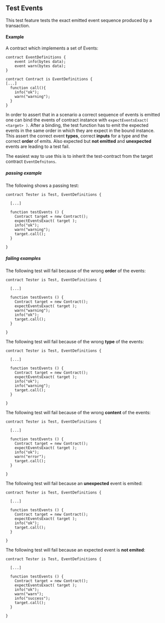 ## Test Events

This test feature tests the exact emitted event sequence produced by a transaction.



#### Example
A contract which implements a set of Events:
```
contract EventDefinitions {
    event info(bytes data);
    event warn(bytes data);
}

contract Contract is EventDefinitions {
[...]
  function call(){
    info("ok");
    warn("warning");
  }
}
```

In order to assert that in a scenario a correct sequence of events is emitted
one can bind the events of contract instance with `expectEventsExact( <target> )`.
After a binding, the test function has to emit the expected events in the same
order in which they are expect in the bound instance.
This assert the correct event **types**, correct **inputs** for a type and the 
correct **order** of emits. Also expected but **not emitted** and **unexpected** 
events are leading to a test fail.

The easiest way to use this is to inherit the test-contract from the target 
contract `EventDefnitons`.

##### passing example
The following shows a passing test:
```
contract Tester is Test, EventDefinitions {

  [...]

  function testEvents () {
    Contract target = new Contract();
    expectEventsExact( target );
    info("ok");
    warn("warning");
    target.call();
  }

}
```

##### failing examples
The following test will fail because of the wrong **order** of the events:
```
contract Tester is Test, EventDefinitions {

  [...]

  function testEvents () {
    Contract target = new Contract();
    expectEventsExact( target );
    warn("warning");
    info("ok");
    target.call();
  }

}
```

The following test will fail because of the wrong **type** of the events:
```
contract Tester is Test, EventDefinitions {

  [...]

  function testEvents () {
    Contract target = new Contract();
    expectEventsExact( target );
    info("ok");
    info("warning");
    target.call();
  }

}
```

The following test will fail because of the wrong **content** of the events:
```
contract Tester is Test, EventDefinitions {

  [...]

  function testEvents () {
    Contract target = new Contract();
    expectEventsExact( target );
    info("ok");
    warn("error");
    target.call();
  }

}
```

The following test will fail because an **unexpected** event is emited:
```
contract Tester is Test, EventDefinitions {

  [...]

  function testEvents () {
    Contract target = new Contract();
    expectEventsExact( target );
    info("ok");
    target.call();
  }

}
```

The following test will fail because an expected event is **not emited**:
```
contract Tester is Test, EventDefinitions {

  [...]

  function testEvents () {
    Contract target = new Contract();
    expectEventsExact( target );
    info("ok");
    warn("warn");
    info("success");
    target.call();
  }

}
```
